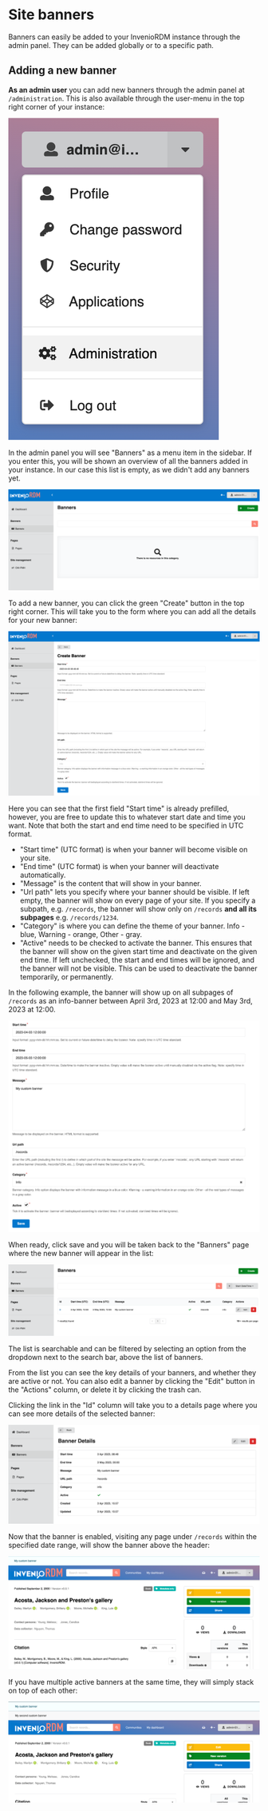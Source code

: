 # Site banners

Banners can easily be added to your InvenioRDM instance through the admin panel. They can be added globally or to a specific path. 

## Adding a new banner

**As an admin user** you can add new banners through the admin panel at `/administration`. This is also available through the user-menu in the top right corner of your instance:

![Banners page](./img/user_menu_admin.png)

In the admin panel you will see "Banners" as a menu item in the sidebar. If you enter this, you will be shown an overview of all the banners added in your instance. In our case this list is empty, as we didn't add any banners yet.

![Banners page](./img/empty_banners_page.png)

To add a new banner, you can click the green "Create" button in the top right corner. This will take you to the form where you can add all the details for your new banner:

![New banner form](./img/new_banner_form.png)

Here you can see that the first field "Start time" is already prefilled, however, you are free to update this to whatever start date and time you want. Note that both the start and end time need to be specified in UTC format.

- "Start time" (UTC format) is when your banner will become visible on your site.
- "End time" (UTC format) is when your banner will deactivate automatically.
- "Message" is the content that will show in your banner.
- "Url path" lets you specify where your banner should be visible. If left empty, the banner will show on every page of your site. If you specify a subpath, e.g. `/records`, the banner will show only on `/records` **and all its subpages** e.g. `/records/1234`.
- "Category" is where you can define the theme of your banner. Info - blue, Warning - orange, Other - gray.
- "Active" needs to be checked to activate the banner. This ensures that the banner will show on the given start time and deactivate on the given end time. If left unchecked, the start and end times will be ignored, and the banner will not be visible. This can be used to deactivate the banner temporarily, or permanently.

In the following example, the banner will show up on all subpages of `/records` as an info-banner between April 3rd, 2023 at 12:00 and May 3rd, 2023 at 12:00.

![Filled banner form](./img/filled_banner_form.png)

When ready, click save and you will be taken back to the "Banners" page where the new banner will appear in the list:

![Banner in list](./img/banner_added_list.png)

The list is searchable and can be filtered by selecting an option from the dropdown next to the search bar, above the list of banners.

From the list you can see the key details of your banners, and whether they are active or not. You can also edit a banner by clicking the "Edit" button in the "Actions" column, or delete it by clicking the trash can.

Clicking the link in the "Id" column will take you to a details page where you can see more details of the selected banner:

![Banner details](./img/banner_details.png)

Now that the banner is enabled, visiting any page under `/records` within the specified date range, will show the banner above the header:

![Banner on page](./img/banner_on_page.png)

If you have multiple active banners at the same time, they will simply stack on top of each other:

![Double banner on page](./img/double_banner.png)
